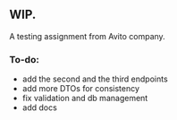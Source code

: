 ## WIP.

A testing assignment from Avito company.


### To-do:

- add the second and the third endpoints
- add more DTOs for consistency
- fix validation and db management
- add docs